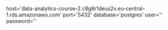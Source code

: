 host='data-analytics-course-2.c8g8r1deus2v.eu-central-1.rds.amazonaws.com'
port='5432'
database='postgres'
user=''
password=''
